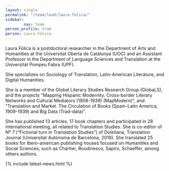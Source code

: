 ```yaml
---
layout: single
permalink: "/team/lead/laura-folica/"
sidebar:
        nav: team
person_profile: true
person: Laura Fólica
---
```

Laura Fólica is a postdoctoral researcher in the Department of Arts and Humanities at the Universitat Oberta de Catalunya (UOC) and an Assistant Professor in the Department of Language Sciences and Translation at the Universitat Pompeu Fabra (UPF).

She specializes on Sociology of Translation, Latin-American Literature, and Digital Humanities.

She is a member of the Global Literary Studies Research Group (GlobaLS), and the projects "Mapping Hispanic Modernity. Cross-border Literary Networks and Cultural Mediators (1908-1939) (MapModern)", and "Translation and Market. The Circulation of Books (Spain-Latin America, 1909-1939) and Big Data (Trad-data)".

She has published 13 articles, 17 book chapters and participated in 28 international meeting, all related to Translation Studies. She is co-editor of Nº 7 (“Fictional turn in Translation Studies”) of Doletiana, Translation Journal (Universitat Autònoma de Barcelona, 2019). She translated 25 books for Ibero-american publishing houses focused on Humanities and Social Sciences, such as Chartier, Roudinesco, Sapiro, Schaeffer, among others authors.

{% include latest-news.html %}
